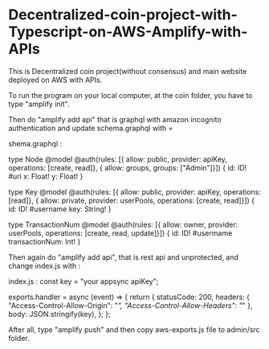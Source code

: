 # Decentralized-coin-project-with-Typescript-on-AWS-Amplify-with-APIs

This is Decentralized coin project(without consensus) and main website deployed on AWS with APIs.

To run the program on your local computer, at the coin folder, you have to type "amplify init". 

Then do "amplify add api" that is graphql with amazon incognito authentication and update schema.graphql with = 

shema.graphql :

type Node @model @auth(rules: [{ allow: public, provider: apiKey, operations: [create, read]},  { allow: groups, groups: ["Admin"]}]) {
  id: ID!  #uri
  x: Float!
  y: Float! 
}

type Key @model @auth(rules: [{ allow: public, provider: apiKey, operations: [read]}, { allow: private, provider: userPools, operations: [create, read]}]) {
  id: ID!  #username
  key: String!
}

type TransactionNum @model @auth(rules: [{ allow: owner, provider: userPools, operations: [create, read, update]}]) {
  id: ID!  #usermame
  transactionNum: Int!
}


Then again do "amplify add api", that is rest api and unprotected, and change index.js with : 

index.js :
const key = "your appsync apiKey";

exports.handler = async (event) => {
    return {
        statusCode: 200,
        headers: {
            "Access-Control-Allow-Origin": "*",
            "Access-Control-Allow-Headers": "*"
        }, 
        body: JSON.stringify(key),
    };
};


After all, type "amplify push" and then copy aws-exports.js file to admin/src folder.
